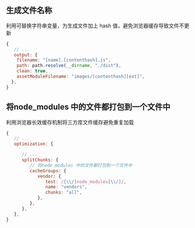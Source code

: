 ## 生成文件名称

利用可替换字符串变量，为生成文件加上 hash 值，避免浏览器缓存导致文件不更新

```js
{
   // ...
   output: {
    filename: "[name].[contenthash].js",
    path: path.resolve(__dirname, "./dist"),
    clean: true,
    assetModuleFilename: "images/[contenthash][ext]",
  },
}
```


## 将node_modules 中的文件都打包到一个文件中
利用浏览器长效缓存机制将三方库文件缓存避免重复加载

```js
{
   // ...
   optimization: {

      // ...
      splitChunks: {
         // 将node_modules 中的文件都打包到一个文件中
         cacheGroups: {
            vendor: {
               test: /[\\/]node_modules[\\/]/,
               name: "vendors",
               chunks: "all",
            },
         },
      },
   },
}
```

